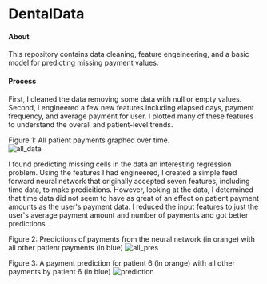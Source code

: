 # DentalData

#### About
This repository contains data cleaning, feature engeineering, and a basic model for predicting
missing payment values. 

#### Process
First, I cleaned the data removing some data with null or empty values. Second, I engineered a few new features including elapsed days, payment frequency, and average payment for user. I plotted many of these features to understand the overall and patient-level trends. 

Figure 1: All patient payments graphed over time.                                                              
![all_data](https://user-images.githubusercontent.com/62564888/134968711-0b0d27b3-7e7c-4d04-8de4-bfd0bf4966a6.png)

I found predicting missing cells in the data an interesting regression problem. Using the features I had engineered, I created a simple feed forward neural network that originally accepted seven features, including time data, to make predicitions. However, looking at the data, I determined that time data did not seem to have as great of an effect on patient payment amounts as the user's payment data. I reduced the input features to just the user's average payment amount and number of payments and got better predictions.

Figure 2: Predictions of payments from the neural network (in orange) with all other patient payments (in blue)
![all_pres](https://user-images.githubusercontent.com/62564888/134969383-ea10485a-8855-4e40-9e20-a208e8284a61.png)

Figure 3: A payment prediction for patient 6 (in orange) with all other payments by patient 6 (in blue)
![prediction](https://user-images.githubusercontent.com/62564888/134969485-ab9137a1-1cc9-4b7b-a76a-e8b89ece7404.png)
